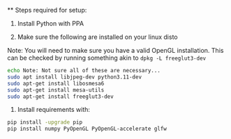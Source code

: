 ** Steps required for setup:

1. Install Python with PPA

1. Make sure the following are installed on your linux disto

Note: You will need to make sure you have a valid OpenGL installation. This can be checked by running something akin to `dpkg -L freeglut3-dev` 


```bash
echo Note: Not sure all of these are necessary...
sudo apt install libjpeg-dev python3.11-dev
sudo apt-get install libosmesa6
sudo apt-get install mesa-utils
sudo apt-get install freeglut3-dev
```

1. Install requirements with:
 
```bash
pip install -upgrade pip
pip install numpy PyOpenGL PyOpenGL-accelerate glfw
```
